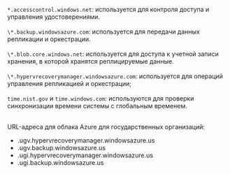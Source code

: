 ``*.accesscontrol.windows.net``: используется для контроля доступа и управления удостоверениями.<br/><br/>``\*.backup.windowsazure.com``: используется для передачи данных репликации и оркестрации. <br/><br/> ``\*.blob.core.windows.net``: используется для доступа к учетной записи хранения, в которой хранятся реплицируемые данные.<br/><br/> ``\*.hypervrecoverymanager.windowsazure.com``: используется для операций управления репликацией и оркестрации;<br/><br/>
``time.nist.gov`` и ``time.windows.com``: используются для проверки синхронизации времени системы с глобальным временем.
<br/><br/>

URL-адреса для облака Azure для государственных организаций:

- .ugv.hypervrecoverymanager.windowsazure.us
- .ugv.backup.windowsazure.us
- .ugi.hypervrecoverymanager.windowsazure.us
- .ugi.backup.windowsazure.us
